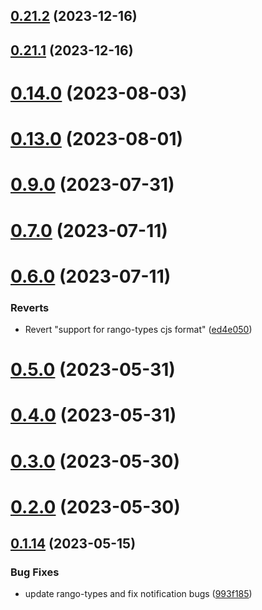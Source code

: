 ## [0.21.2](https://github.com/yeager-eren/rango-client/compare/provider-coinbase@0.21.1-next.68...provider-coinbase@0.21.2) (2023-12-16)



## [0.21.1](https://github.com/yeager-eren/rango-client/compare/provider-coinbase@0.22.0...provider-coinbase@0.21.1) (2023-12-16)



# [0.14.0](https://github.com/rango-exchange/rango-client/compare/provider-coinbase@0.13.0...provider-coinbase@0.14.0) (2023-08-03)



# [0.13.0](https://github.com/rango-exchange/rango-client/compare/provider-coinbase@0.12.0...provider-coinbase@0.13.0) (2023-08-01)



# [0.9.0](https://github.com/rango-exchange/rango-client/compare/provider-coinbase@0.8.0...provider-coinbase@0.9.0) (2023-07-31)



# [0.7.0](https://github.com/rango-exchange/rango-client/compare/provider-coinbase@0.6.0...provider-coinbase@0.7.0) (2023-07-11)



# [0.6.0](https://github.com/rango-exchange/rango-client/compare/provider-coinbase@0.5.0...provider-coinbase@0.6.0) (2023-07-11)


### Reverts

* Revert "support for rango-types cjs format" ([ed4e050](https://github.com/rango-exchange/rango-client/commit/ed4e050bfc0dcde7aeffa6b0d73b02080a5721eb))



# [0.5.0](https://github.com/rango-exchange/rango-client/compare/provider-coinbase@0.4.0...provider-coinbase@0.5.0) (2023-05-31)



# [0.4.0](https://github.com/rango-exchange/rango-client/compare/provider-coinbase@0.3.0...provider-coinbase@0.4.0) (2023-05-31)



# [0.3.0](https://github.com/rango-exchange/rango-client/compare/provider-coinbase@0.2.0...provider-coinbase@0.3.0) (2023-05-30)



# [0.2.0](https://github.com/rango-exchange/rango-client/compare/provider-coinbase@0.1.15...provider-coinbase@0.2.0) (2023-05-30)



## [0.1.14](https://github.com/rango-exchange/rango-client/compare/provider-coinbase@0.1.13...provider-coinbase@0.1.14) (2023-05-15)


### Bug Fixes

* update rango-types and fix notification bugs ([993f185](https://github.com/rango-exchange/rango-client/commit/993f185e0b8c5e5e15a2c65ba2d85d1f9c8daa90))



